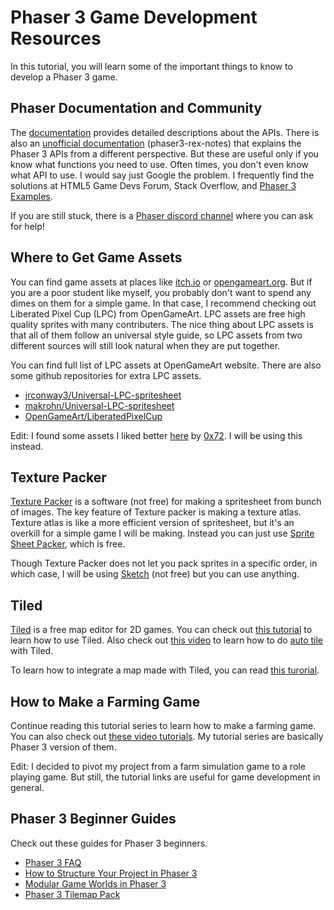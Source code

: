 # Phaser 3 Game Development Resources

In this tutorial, you will learn some of the important things to know to develop a Phaser 3 game.

## Phaser Documentation and Community

The [documentation](https://photonstorm.github.io/phaser3-docs/#toc3__anchor) provides detailed descriptions about the APIs. There is also an [unofficial documentation](https://github.com/rexrainbow/phaser3-rex-notes/) (phaser3-rex-notes) that explains the Phaser 3 APIs from a different perspective. But these are useful only if you know what functions you need to use. Often times, you don't even know what API to use. I would say just Google the problem. I frequently find the solutions at HTML5 Game Devs Forum, Stack Overflow, and [Phaser 3 Examples](https://phaser.io/examples). 

If you are still stuck, there is a [Phaser discord channel](https://phaser.io/community/discord) where you can ask for help!

## Where to Get Game Assets

You can find game assets at places like [itch.io](https://itch.io/) or [opengameart.org](https://opengameart.org/). But if you are a poor student like myself, you probably don't want to spend any dimes on them for a simple game. In that case, I recommend checking out Liberated Pixel Cup (LPC) from OpenGameArt. LPC assets are free high quality sprites with many contributers. The nice thing about LPC assets is that all of them follow an universal style guide, so LPC assets from two different sources will still look natural when they are put together.

You can find full list of LPC assets at OpenGameArt website. There are also some github repositories for extra LPC assets.

- [jrconway3/Universal-LPC-spritesheet](https://github.com/jrconway3/Universal-LPC-spritesheet)
- [makrohn/Universal-LPC-spritesheet](https://github.com/makrohn/Universal-LPC-spritesheet)
- [OpenGameArt/LiberatedPixelCup](https://github.com/OpenGameArt/LiberatedPixelCup)

Edit: I found some assets I liked better [here](https://0x72.itch.io/dungeontileset-ii) by [0x72](https://itch.io/profile/0x72). I will be using this instead.

## Texture Packer

[Texture Packer](https://www.codeandweb.com/texturepacker) is a software (not free) for making a spritesheet from bunch of images. The key feature of Texture packer is making a texture atlas. Texture atlas is like a more efficient version of spritesheet, but it's an overkill for a simple game I will be making. Instead you can just use [Sprite Sheet Packer](https://www.codeandweb.com/free-sprite-sheet-packer), which is free.

Though Texture Packer does not let you pack sprites in a specific order, in which case, I will be using [Sketch](https://www.sketch.com/) (not free) but you can use anything.

## Tiled

[Tiled](https://www.mapeditor.org/) is a free map editor for 2D games. You can check out [this tutorial](https://www.youtube.com/watch?v=ZwaomOYGuYo) to learn how to use Tiled. Also check out [this video](https://www.youtube.com/watch?v=JgfygQoW4q0) to learn how to do [auto tile](https://forums.rpgmakerweb.com/index.php?threads/auto-tiles-in-tiled-parallax-mapping-made-easier.97739/) with Tiled.

To learn how to integrate a map made with Tiled, you can read [this turorial](https://medium.com/@michaelwesthadley/modular-game-worlds-in-phaser-3-tilemaps-1-958fc7e6bbd6).

## How to Make a Farming Game

Continue reading this tutorial series to learn how to make a farming game. You can also check out [these video tutorials](https://www.youtube.com/watch?v=Tc4ijzjplZs). My tutorial series are basically Phaser 3 version of them.

Edit: I decided to pivot my project from a farm simulation game to a role playing game. But still, the tutorial links are useful for game development in general.

## Phaser 3 Beginner Guides 

Check out these guides for Phaser 3 beginners. 

- [Phaser 3 FAQ](https://github.com/samme/phaser3-faq/wiki#how-do-i-extend-a-game-object)
- [How to Structure Your Project in Phaser 3](https://github.com/jdotrjs/phaser-guides/blob/master/Basics/Part1.md)
- [Modular Game Worlds in Phaser 3](https://medium.com/@michaelwesthadley/modular-game-worlds-in-phaser-3-tilemaps-1-958fc7e6bbd6)
- [Phaser 3 Tilemap Pack](https://github.com/B3L7/phaser3-tilemap-pack)
